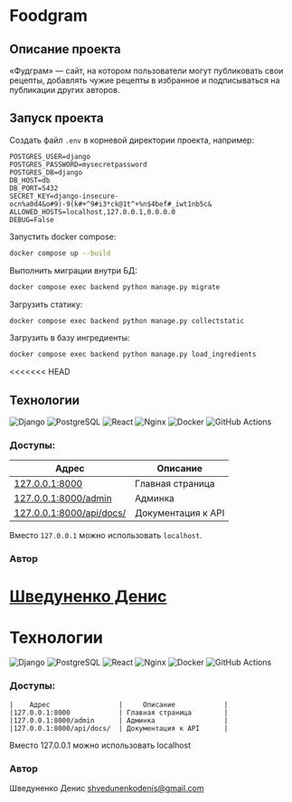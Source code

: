 # Foodgram

## Описание проекта

«Фудграм» — сайт, на котором пользователи могут публиковать свои рецепты, добавлять чужие рецепты в избранное и подписываться на публикации других авторов.

## Запуск проекта

Создать файл `.env` в корневой директории проекта, например:

```env
POSTGRES_USER=django
POSTGRES_PASSWORD=mysecretpassword
POSTGRES_DB=django
DB_HOST=db
DB_PORT=5432
SECRET_KEY=django-insecure-ocn%a0d4&o#9)-9(k#+^9#i3*ck@1t^+%n$4bef#_iwt1nb5c&
ALLOWED_HOSTS=localhost,127.0.0.1,0.0.0.0
DEBUG=False
```

Запустить docker compose:

```bash
docker compose up --build
```

Выполнить миграции внутри БД:

```bash
docker compose exec backend python manage.py migrate
```

Загрузить статику:

```bash
docker compose exec backend python manage.py collectstatic
```

Загрузить в базу ингредиенты:

```bash
docker compose exec backend python manage.py load_ingredients
```

<<<<<<< HEAD
## Технологии

![Django](https://img.shields.io/badge/Django-092E20?logo=django\&logoColor=white)
![PostgreSQL](https://img.shields.io/badge/PostgreSQL-336791?logo=postgresql\&logoColor=white)
![React](https://img.shields.io/badge/React-61DAFB?logo=react\&logoColor=black)
![Nginx](https://img.shields.io/badge/Nginx-009639?logo=nginx\&logoColor=white)
![Docker](https://img.shields.io/badge/Docker-2496ED?logo=docker\&logoColor=white)
![GitHub Actions](https://img.shields.io/badge/GitHub_Actions-2088FF?logo=github-actions\&logoColor=white)

### Доступы:

| Адрес                                                       | Описание           |
| ----------------------------------------------------------- | ------------------ |
| [127.0.0.1:8000](http://127.0.0.1:8000)                     | Главная страница   |
| [127.0.0.1:8000/admin](http://127.0.0.1:8000/admin)         | Админка            |
| [127.0.0.1:8000/api/docs/](http://127.0.0.1:8000/api/docs/) | Документация к API |

Вместо `127.0.0.1` можно использовать `localhost`.

### Автор

[Шведуненко Денис](mailto:shvedunenkodenis@gmail.com)
=======
# Технологии

![Django](https://img.shields.io/badge/Django-092E20?logo=django&logoColor=white)
![PostgreSQL](https://img.shields.io/badge/PostgreSQL-336791?logo=postgresql&logoColor=white)
![React](https://img.shields.io/badge/React-61DAFB?logo=react&logoColor=black)
![Nginx](https://img.shields.io/badge/Nginx-009639?logo=nginx&logoColor=white)
![Docker](https://img.shields.io/badge/Docker-2496ED?logo=docker&logoColor=white)
![GitHub Actions](https://img.shields.io/badge/GitHub_Actions-2088FF?logo=github-actions&logoColor=white)

### Доступы:


```
|    Адрес                 |     Описание            |
|127.0.0.1:8000            | Главная страница        |
|127.0.0.1:8000/admin      | Админка                 |
|127.0.0.1:8000/api/docs/  | Документация к API      |

```
Вместо 127.0.0.1 можно использовать localhost

### Автор
Шведуненко Денис
shvedunenkodenis@gmail.com
